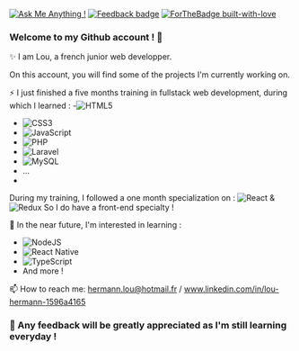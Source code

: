 [![Ask Me Anything !](https://img.shields.io/badge/Ask%20me-anything-1abc9c.svg)](https://GitHub.com/Naereen/ama)
[![Feedback badge](https://img.shields.io/badge/Feedback-appreciated-<#7f00ff>.svg)](https://shields.io/)
[![ForTheBadge built-with-love](http://ForTheBadge.com/images/badges/built-with-love.svg)](https://GitHub.com/Naereen/)


### Welcome to my Github account ! 👋


✨ I am Lou, a french junior web developper. 


On this account, you will find some of the projects I'm currently working on. 


⚡ I just finished a five months training in fullstack web development, during which I learned : 
-![HTML5](https://img.shields.io/badge/html5-%23E34F26.svg?style=for-the-badge&logo=html5&logoColor=white)
- ![CSS3](https://img.shields.io/badge/css3-%231572B6.svg?style=for-the-badge&logo=css3&logoColor=white)
- ![JavaScript](https://img.shields.io/badge/javascript-%23323330.svg?style=for-the-badge&logo=javascript&logoColor=%23F7DF1E)
- ![PHP](https://img.shields.io/badge/php-%23777BB4.svg?style=for-the-badge&logo=php&logoColor=white) 
- ![Laravel](https://img.shields.io/badge/laravel-%23FF2D20.svg?style=for-the-badge&logo=laravel&logoColor=white)
-  ![MySQL](https://img.shields.io/badge/mysql-%2300f.svg?style=for-the-badge&logo=mysql&logoColor=white)
-  ... 
- 

During my training, I followed a one month specialization on : 
![React](https://img.shields.io/badge/react-%2320232a.svg?style=for-the-badge&logo=react&logoColor=%2361DAFB) & ![Redux](https://img.shields.io/badge/redux-%23593d88.svg?style=for-the-badge&logo=redux&logoColor=white) 
So I do have a front-end specialty ! 


🌱 In the near future, I'm interested in learning : 
- ![NodeJS](https://img.shields.io/badge/node.js-6DA55F?style=for-the-badge&logo=node.js&logoColor=white)
- ![React Native](https://img.shields.io/badge/react_native-%2320232a.svg?style=for-the-badge&logo=react&logoColor=%2361DAFB) 
- ![TypeScript](https://img.shields.io/badge/typescript-%23007ACC.svg?style=for-the-badge&logo=typescript&logoColor=white)
- And more ! 

📫 How to reach me: hermann.lou@hotmail.fr / www.linkedin.com/in/lou-hermann-1596a4165


### 💬 Any feedback will be greatly appreciated as I'm still learning everyday ! 






